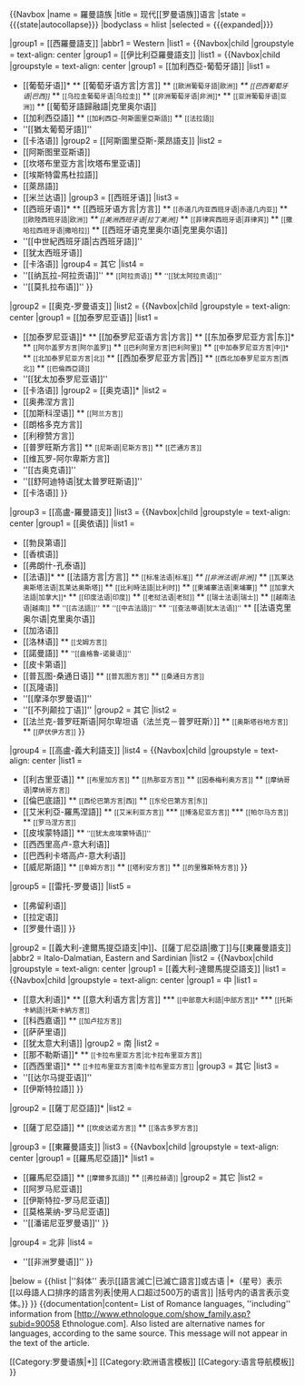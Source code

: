 {{Navbox
|name = 羅曼語族
|title = 现代[[罗曼语族]]语言
|state     = {{{state|autocollapse}}}
|bodyclass = hlist
|selected  = {{{expanded|}}}

|group1 = [[西羅曼語支]]
|abbr1 = Western
|list1 = 
 {{Navbox|child
 |groupstyle = text-align: center
 |group1 = [[伊比利亞羅曼語支]]
 |list1 = 
  {{Navbox|child
  |groupstyle = text-align: center<!--as above-->
  |group1 = [[加利西亞-葡萄牙語]]
  |list1 = 
* [[葡萄牙语]]*
** [[葡萄牙语方言|方言]]
** <small>[[歐洲葡萄牙語|歐洲]]*</small>
** <small>[[巴西葡萄牙语|巴西]]*</small>
** <small>[[乌拉圭葡萄牙语|乌拉圭]]</small>
** <small>[[非洲葡萄牙语|非洲]]*</small>
** <small>[[亚洲葡萄牙语|亚洲]]</small>
** [[葡萄牙語歸融語|克里奥尔语]]
* [[加利西亞語]]
** <small>[[加利西亞-阿斯圖里亞斯語]]</small>
** <small>[[法拉語]]</small>
* ''[[猶太葡萄牙語]]''
* [[卡洛语]]
  |group2 = [[阿斯圖里亞斯-萊昂語支]]
  |list2 = 
* [[阿斯图里亚斯语]]
* [[坎塔布里亚方言|坎塔布里亚语]]
* [[埃斯特雷馬杜拉語]]
* [[萊昂語]]
* [[米兰达语]]
  |group3 = [[西班牙语]]
  |list3 = 
* [[西班牙语]]*
** [[西班牙语方言|方言]]
** <small>[[赤道几内亚西班牙语|赤道几内亚]]</small>
** <small>[[歐陸西班牙語|欧洲]]*</small>
** <small>[[美洲西班牙语|拉丁美洲]]*</small>
** <small>[[菲律宾西班牙语|菲律宾]]</small>
** <small>[[撒哈拉西班牙语|撒哈拉]]</small>
** [[西班牙语克里奥尔语|克里奥尔语]]
* ''[[中世紀西班牙語|古西班牙語]]''
* [[犹太西班牙语]]
* [[卡洛语]]
  |group4 = 其它
  |list4 = 
* ''[[纳瓦拉-阿拉贡语]]''
** <small>[[阿拉贡语]]</small>
** <small>''[[犹太阿拉贡语]]''</small>
* ''[[莫扎拉布语]]''
  }}

 |group2 = [[奥克-罗曼语支]]
 |list2 = 
  {{Navbox|child
  |groupstyle = text-align: center<!--as above-->
  |group1 = [[加泰罗尼亚语]]
  |list1 = 
* [[加泰罗尼亚语]]*
** [[加泰罗尼亚语方言|方言]]
** [[东加泰罗尼亚方言|东]]*
** <small>[[阿尔盖罗方言|阿尔盖罗]]</small>
** <small>[[巴利阿里方言|巴利阿里]]</small>
** <small>[[中加泰罗尼亚方言|中]]*</small>
** <small>[[北加泰罗尼亚方言|北]]</small>
** [[西加泰罗尼亚方言|西]]
** <small>[[西北加泰罗尼亚方言|西北]]</small>
** <small>[[巴倫西亞語]]</small>
* ''[[犹太加泰罗尼亚语]]''
* [[卡洛语]]
  |group2 = [[奥克语]]*
  |list2 = 
* [[奥弗涅方言]]
* [[加斯科涅语]]
** <small>[[阿兰方言]]</small>
* [[朗格多克方言]]
* [[利穆赞方言]]
* [[普罗旺斯方言]]
** <small>[[尼斯语|尼斯方言]]</small>
** <small>[[芒通方言]]</small>
* [[维瓦罗-阿尔卑斯方言]]
* ''[[古奥克语]]''
* ''[[舒阿迪特语|犹太普罗旺斯语]]''
* [[卡洛语]]
  }}

 |group3 = [[高盧-羅曼語支]]
 |list3 = 
  {{Navbox|child
  |groupstyle = text-align: center<!--as above-->
  |group1 = [[奥依语]]
  |list1 = 
* [[勃艮第语]]
* [[香槟语]]
* [[弗朗什-孔泰语]]
* [[法语]]*
** [[法語方言|方言]]
** <small>[[标准法语|标准]]*</small>
** <small>[[非洲法语|非洲]]*</small>
** <small>[[瓦莱达奥斯塔法语|瓦莱达奥斯塔]]</small>
** <small>[[比利時法語|比利时]]</small>
** <small>[[柬埔寨法语|柬埔寨]]</small>
** <small>[[加拿大法語|加拿大]]*</small>
** <small>[[印度法语|印度]]</small>
** <small>[[老挝法语|老挝]]</small>
** <small>[[瑞士法语|瑞士]]</small>
** <small>[[越南法语|越南]]</small>
** <small>''[[古法語]]''</small>
** <small>''[[中古法語]]''</small>
** <small>''[[查法蒂语|犹太法语]]''</small>
** [[法语克里奥尔语|克里奥尔语]]
* [[加洛语]]
* [[洛林语]]
** <small>[[戈姆方言]]</small>
* [[諾曼語]]
** <small>''[[盎格鲁-诺曼语]]''</small>
* [[皮卡第语]]
* [[普瓦图-桑通日语]]
** <small>[[普瓦图方言]]</small>
** <small>[[桑通日方言]]</small>
* [[瓦隆语]]
* ''[[摩泽尔罗曼语]]''
* ''[[不列颠拉丁语]]''
  |group2 = 其它
  |list2 = 
* [[法兰克-普罗旺斯语|阿尔卑坦语（法兰克－普罗旺斯）]]
** <small>[[奥斯塔谷地方言]]</small>
** <small>[[萨伏伊方言]]</small>
  }}

 |group4 = [[高盧-義大利語支]]
 |list4 = 
  {{Navbox|child
  |groupstyle = text-align: center<!--as above-->
  |list1 = 
* [[利古里亚语]]
** <small>[[布里加方言]]</small>
** <small>[[热那亚方言]]</small>
** <small>[[因泰梅利奥方言]]</small>
** <small>[[摩纳哥语|摩纳哥方言]]</small>
* [[倫巴底語]]
** <small>[[西伦巴第方言|西]]</small>
** <small>[[东伦巴第方言|东]]</small>
* [[艾米利亞-羅馬涅語]]
** <small>[[艾米利亚方言]]</small>
*** <small>[[博洛尼亚方言]]</small>
*** <small>[[帕尔马方言]]</small>
** <small>[[罗马涅方言]]</small>
* [[皮埃蒙特語]]
** <small>''[[犹太皮埃蒙特语]]''</small>
* [[西西里高卢-意大利语]]
* [[巴西利卡塔高卢-意大利语]]
* [[威尼斯語]]
** <small>[[阜姆方言]]</small>
** <small>[[塔利安方言]]</small>
** <small>[[的里雅斯特方言]]</small>
  }}

 |group5 = [[雷托-罗曼语]]
 |list5 = 
* [[弗留利语]]
* [[拉定语]]
* [[罗曼什语]]
 }}

|group2 = [[義大利-達爾馬提亞語支|中]]、[[薩丁尼亞語|撒丁]]与[[東羅曼語支]]
|abbr2 = Italo-Dalmatian, Eastern and Sardinian
|list2 = 
 {{Navbox|child
 |groupstyle = text-align: center<!--as above-->
 |group1 = [[義大利-達爾馬提亞語支]]
 |list1 = 
  {{Navbox|child
  |groupstyle = text-align: center<!--as above-->
  |group1 = 中
  |list1 = 
* [[意大利语]]*
** [[意大利语方言|方言]]
*** <small>[[中部意大利語|中部方言]]*</small>
*** <small>[[托斯卡納語|托斯卡納方言]]</small>
* [[科西嘉语]]
** <small>[[加卢拉方言]]</small>
* [[萨萨里语]]
* [[犹太意大利语]]
  |group2 = 南
  |list2 = 
* [[那不勒斯语]]*
** <small>[[卡拉布里亚方言|北卡拉布里亚方言]]</small>
* [[西西里语]]*
** <small>[[卡拉布里亚方言|南卡拉布里亚方言]]</small>
  |group3 = 其它
  |list3 = 
* ''[[达尔马提亚语]]''
* [[伊斯特拉語]]
  }}

 |group2 = [[薩丁尼亞語]]*
 |list2 = 
* [[薩丁尼亞語]]
** <small>[[坎皮达诺方言]]</small>
** <small>[[洛古多罗方言]]</small>

 |group3 = [[東羅曼語支]]
 |list3 = 
  {{Navbox|child
  |groupstyle = text-align: center<!--as above-->
  |group1 = [[羅馬尼亞語]]*
  |list1 = 
* [[羅馬尼亞語]]
** <small>[[摩爾多瓦語]]</small>
** <small>[[弗拉赫语]]</small>
  |group2 = 其它
  |list2 = 
* [[阿罗马尼亚语]]
* [[伊斯特拉-罗马尼亚语]]
* [[莫格莱纳-罗马尼亚语]]
* ''[[潘诺尼亚罗曼语]]''
  }}

 |group4 = 北非
 |list4 = 
* ''[[非洲罗曼语]]''
 }}

|below = {{hlist |''斜体'' 表示[[語言滅亡|已滅亡語言]]或古语 |*（星号）表示[[以母語人口排序的語言列表|使用人口超过500万的语言]] |括号内的语言表示变体。}}
}}<noinclude>
{{documentation|content=
List of Romance languages, ''including'' information from [http://www.ethnologue.com/show_family.asp?subid=90058 Ethnologue.com]. Also listed are alternative names for languages, according to the same source. This message will not appear in the text of the article.

[[Category:罗曼语族|*]]
[[Category:欧洲语言模板]]
[[Category:语言导航模板]]
}}</noinclude>